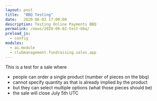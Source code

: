 ```yaml
---
layout: post
title:  "BBQ Testing"
date:   2020-06-02 17:00:00
description: Testing Online Payments BBQ
permalink: /news/2020-06-02-test-bbq/
preload_js:
  - config
modules:
  - ai.module
  - clubmanagement.fundraising.sales.app
---
```


<script src="https://js.stripe.com/v3/"></script>

This is a test for a sale where
- people can order a single product (number of pieces on the bbq)
- cannot specify quantity as that is already implied by the product
- but they can select multiple options (what those pieces should be)
- the sale will close July 5th UTC

<clubmgmt-purchase-order-wizard sale-id="ba566f9f-7e90-44d0-9f12-de9ec204e769"></clubmgmt-purchase-order-wizard>

<template id="clubmgmt-purchase-order-form-template">
  <form class="responsive-form">
    <fieldset>
      <legend>Plaats je bestelling</legend>
    </fieldset>
  </form>
</template>

<template id="clubmgmt-purchase-order-sale-open-template">
    <table>
      <tbody>
        <tr>
          <td><label for="given-name">Voornaam</label></td>
          <td><input type="text" id="given-name" name="given-name" placeholder="Vul je voornaam in..." required></input></td>
        </tr>
        <tr>
          <td><label for="family-name">Familienaam</label></td>
          <td><input type="text" id="family-name" name="family-name" placeholder="Vul je familienaam in..." required></input></td>
        </tr>
        <tr>
          <td><label for="email">Email</label></td>
          <td><input type="text" id="email" name="email" placeholder="Vul je email in..."></input></td>
        </tr>
      </tbody>
      <tbody id="offers"></tbody>
      <tbody>    
        <tr class="total-row">
          <td><label>Te betalen</label></td>
          <td><label id="price">€ 0</label></td>
        </tr>   
      </tbody>
      <tbody id="delivery-slots"></tbody>
      <tbody>  
        <tr>
          <td><label for="sendConfirmation">Stuur me een bevestiging</label></td>
          <td><input type="checkbox" id="sendConfirmation" name="sendConfirmation" placeholder="Vul je email in..." checked></input> (vereist email)</td>
        </tr> 
        <tr>
          <td><label for="submit"></label></td>
          <td><submit-button>Bestellen</submit-button></td>         
        </tr>  
       </tbody>        
    </table>
</template>

<template id="clubmgmt-purchase-order-sale-pending-template">
    <table>
      <tr>
        <td><label>Registratie gaat pas open op <span class="sale-from"></span></label></td>
      </tr>
    </table>
</template>

<template id="clubmgmt-purchase-order-sale-over-template">
    <table>
      <tr>
        <td><label>Registratie is afgelopen</label></td>
      </tr>
    </table>
</template>

<template id="clubmgmt-purchase-order-offer-template">
    <tr>
        <td class="label-holder"><label></label></td>
        <td class="input-holder"></td>
    </tr>
</template>

<template id="clubmgmt-purchase-order-offer-input-number-template">
    <input type="number" placeholder="0" min="0" />
</template>

<template id="clubmgmt-purchase-order-offer-input-toggle-template">
    <input />
</template>

<template id="clubmgmt-purchase-order-offer-input-dropdown-template">
    <select />
</template>

<template id="clubmgmt-purchase-order-offer-horizontal-container-template">
    <div class="horizontal-container" />
</template>

<template id="clubmgmt-purchase-order-offer-option-label-template">
    <span class="option-label" />
</template>

<template id="clubmgmt-purchase-order-delivery-slot-template">
    <tr>
        <td><label class="clear-subsequent">Wij komen van</label></td>
        <td><input type="radio" name="delivery"></input> <span class="slot-from"></span> tot <span class="slot-to"></span></td>
    </tr>
</template>

<template id="clubmgmt-purchase-order-confirmation-template">
  <form class="responsive-form">
    <fieldset>
      <legend>Bedankt voor je bestelling!</legend>
      <table>
        <tr>
          <td colspan="2" class="align-left">
              We zien je op het mosselfeest (hier moet meer info over plaats & tijdstip).
              Je kan je bestelling <a class="pdf-link" href="/order/confirmation/">hier</a> afdrukken.
          </td>
        </tr>
        <tr>
          <td colspan="2" class="align-left">
            <button id="new">Nog een bestelling plaatsen</button>
          </td>
        </tr>
      </table>
    </fieldset>
  </form>
</template>

<template id="clubmgmt-purchase-order-error-report-template">
  <form class="responsive-form">
    <fieldset>
      <legend>Er is iets fout gegaan!</legend>
      <table>
        <tr>
          <td colspan="2" class="align-left error-message">
          </td>
        </tr>
        <tr>
          <td colspan="2" class="align-left">
            <button id="new">Opnieuw een bestelling plaatsen</button>
          </td>
        </tr>
      </table>
    </fieldset>
  </form>
</template>

<!-- payment step -->

<template id="clubmgmt-purchase-order-payment-template">
  <form class="responsive-form" id="orderPayment">
    <fieldset>
      <legend>Order payment</legend>
      <table id="paymentMethodOptions">
        <tbody>
            <tr>
                <td>&nbsp;</td>
                <td>
                    <submit-button>Pay</submit-button>
                </td>
            </tr>
        </tbody>
      </table>
    </fieldset>
  </form>
</template>

<template id="clubmgmt-purchase-order-payment-method-template">
    <tbody class="payment-method-container">
        <tr>
            <td>
                <input type="radio" name="paymentMethod" value="cash">
            </td>
            <td>
                <span>Cash</span>
            </td>
          </tr>
    </tbody>
</template>

<template id="clubmgmt-purchase-order-payment-method-card-form-template">
    <tr>
        <td>
            <label>Kaarthouder</label>
        </td>
        <td>
            <input type="text" id="card-holder" required />
        </td>
    </tr>
    <tr>
        <td>Kaart</td>
        <td>
            <div id="card-element" />
        </td>
    </tr>
</template>

<template id="clubmgmt-purchase-order-payment-method-bancontact-form-template">
    <tr>
        <td>
            <label>Naam</label>
        </td>
        <td>
            <input type="text" id="name" required />
        </td>
    </tr>
</template>